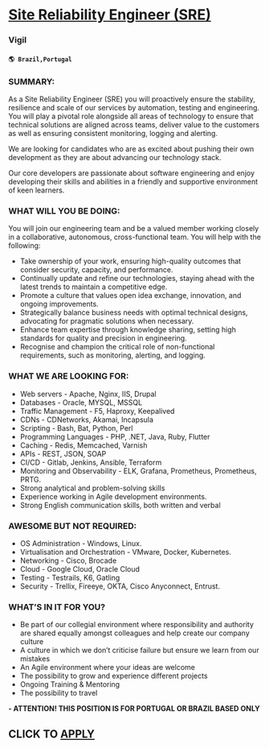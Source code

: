 # [Site Reliability Engineer (SRE)](https://www.remotewlb.com/apply/site-reliability-engineer-sre-56996)  
### Vigil  
#### `🌎 Brazil,Portugal`  

### **SUMMARY:**

As a Site Reliability Engineer (SRE) you will proactively ensure the stability, resilience and scale of our services by automation, testing and engineering. You will play a pivotal role alongside all areas of technology to ensure that technical solutions are aligned across teams, deliver value to the customers as well as ensuring consistent monitoring, logging and alerting.

We are looking for candidates who are as excited about pushing their own development as they are about advancing our technology stack.

Our core developers are passionate about software engineering and enjoy developing their skills and abilities in a friendly and supportive environment of keen learners.

###  **WHAT WILL YOU BE DOING:**

You will join our engineering team and be a valued member working closely in a collaborative, autonomous, cross-functional team. You will help with the following:  

  * Take ownership of your work, ensuring high-quality outcomes that consider security, capacity, and performance.
  * Continually update and refine our technologies, staying ahead with the latest trends to maintain a competitive edge.
  * Promote a culture that values open idea exchange, innovation, and ongoing improvements.
  * Strategically balance business needs with optimal technical designs, advocating for pragmatic solutions when necessary.
  * Enhance team expertise through knowledge sharing, setting high standards for quality and precision in engineering.
  * Recognise and champion the critical role of non-functional requirements, such as monitoring, alerting, and logging.

### **WHAT WE ARE LOOKING FOR:**

  * Web servers - Apache, Nginx, IIS, Drupal
  * Databases - Oracle, MYSQL, MSSQL
  * Traffic Management - F5, Haproxy, Keepalived
  * CDNs - CDNetworks, Akamai, Incapsula
  * Scripting - Bash, Bat, Python, Perl
  * Programming Languages - PHP, .NET, Java, Ruby, Flutter
  * Caching - Redis, Memcached, Varnish
  * APIs - REST, JSON, SOAP
  * CI/CD - Gitlab, Jenkins, Ansible, Terraform
  * Monitoring and Observability - ELK, Grafana, Prometheus, Prometheus, PRTG.
  * Strong analytical and problem-solving skills
  * Experience working in Agile development environments.
  * Strong English communication skills, both written and verbal

### **AWESOME BUT NOT REQUIRED:**

  * OS Administration - Windows, Linux.
  * Virtualisation and Orchestration - VMware, Docker, Kubernetes. 
  * Networking - Cisco, Brocade
  * Cloud - Google Cloud, Oracle Cloud
  * Testing - Testrails, K6, Gatling
  * Security - Trellix, Fireeye, OKTA, Cisco Anyconnect, Entrust.

### **WHAT’S IN IT FOR YOU?**

  * Be part of our collegial environment where responsibility and authority are shared equally amongst colleagues and help create our company culture 
  * A culture in which we don’t criticise failure but ensure we learn from our mistakes
  * An Agile environment where your ideas are welcome 
  * The possibility to grow and experience different projects
  * Ongoing Training & Mentoring 
  * The possibility to travel

**\- ATTENTION! THIS POSITION IS FOR PORTUGAL OR BRAZIL BASED ONLY**

  
## CLICK TO [APPLY](https://www.remotewlb.com/apply/site-reliability-engineer-sre-56996)

